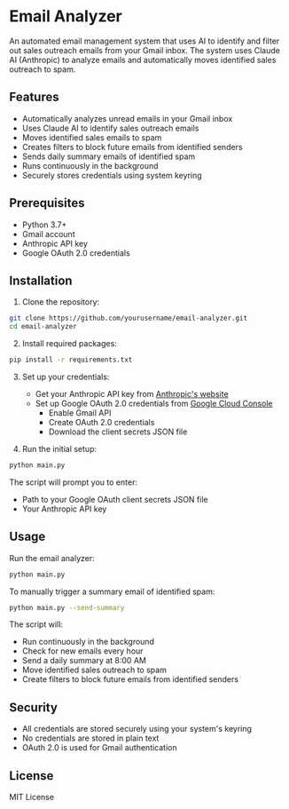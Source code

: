 # Email Analyzer

An automated email management system that uses AI to identify and filter out sales outreach emails from your Gmail inbox. The system uses Claude AI (Anthropic) to analyze emails and automatically moves identified sales outreach to spam.

## Features

- Automatically analyzes unread emails in your Gmail inbox
- Uses Claude AI to identify sales outreach emails
- Moves identified sales emails to spam
- Creates filters to block future emails from identified senders
- Sends daily summary emails of identified spam
- Runs continuously in the background
- Securely stores credentials using system keyring

## Prerequisites

- Python 3.7+
- Gmail account
- Anthropic API key
- Google OAuth 2.0 credentials

## Installation

1. Clone the repository:
```bash
git clone https://github.com/yourusername/email-analyzer.git
cd email-analyzer
```

2. Install required packages:
```bash
pip install -r requirements.txt
```

3. Set up your credentials:
   - Get your Anthropic API key from [Anthropic's website](https://console.anthropic.com/)
   - Set up Google OAuth 2.0 credentials from [Google Cloud Console](https://console.cloud.google.com/)
     - Enable Gmail API
     - Create OAuth 2.0 credentials
     - Download the client secrets JSON file

4. Run the initial setup:
```bash
python main.py
```
The script will prompt you to enter:
- Path to your Google OAuth client secrets JSON file
- Your Anthropic API key

## Usage

Run the email analyzer:
```bash
python main.py
```

To manually trigger a summary email of identified spam:
```bash
python main.py --send-summary
```

The script will:
- Run continuously in the background
- Check for new emails every hour
- Send a daily summary at 8:00 AM
- Move identified sales outreach to spam
- Create filters to block future emails from identified senders

## Security

- All credentials are stored securely using your system's keyring
- No credentials are stored in plain text
- OAuth 2.0 is used for Gmail authentication

## License

MIT License
